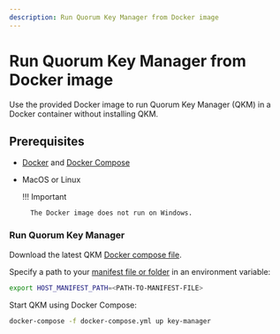 ```yaml
---
description: Run Quorum Key Manager from Docker image
---
```


# Run Quorum Key Manager from Docker image

Use the provided Docker image to run Quorum Key Manager (QKM) in a Docker container without installing QKM.

## Prerequisites

- [Docker](https://docs.docker.com/install/) and [Docker Compose](https://docs.docker.com/compose/install/)
- MacOS or Linux

    !!! Important

        The Docker image does not run on Windows.

### Run Quorum Key Manager

Download the latest QKM [Docker compose file](https://github.com/ConsenSys/quorum-key-manager/blob/main/docker-compose.yml).

Specify a path to your [manifest file or folder](../HowTo/Use-Manifest-File/Overview.md) in an environment variable:

```bash
export HOST_MANIFEST_PATH=<PATH-TO-MANIFEST-FILE>
```

Start QKM using Docker Compose:

```bash
docker-compose -f docker-compose.yml up key-manager
```
